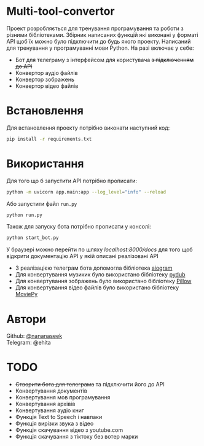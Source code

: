 # Multi-tool-convertor
Проект розробляється для тренування програмування та роботи з різними бібліотеками.
Збірник написаних функцій які виконані у форматі API щоб їх можно було підключити до будь якого проекту. Написаний для тренування у програмуванні мови Python. На разі включає у себе:
- Бот для телеграму з інтерфейсом для користувача ~~з підключенням до API~~
- Конвертор аудіо файлів
- Конвертор зображень
- Конвертор відео файлів


# Встановлення
Для встановлення проекту потрібно виконати наступний код:
```bash
pip install -r requirements.txt
```

# Використання
Для того що б запустити API потрібно прописати:
```bash
python -m uvicorn app.main:app --log_level="info" --reload
```
Або запустити файл `run.py`
```bash
python run.py
```
Також для запуску бота потрібно прописати у консолі:
```bash
python start_bot.py
```

У браузері можно перейти по шляху *localhost:8000/docs* для того щоб відкрити документацію API у якій описані реалізовані API
- З реалізацією телеграм бота допомогла бібліотека [aiogram](https://aiogram.dev)
- Для конвертування музикик було використано бібліотеку [pydub](http://pydub.com)
- Для конвертування зображень було використано бібліотеку [Pillow](https://pillow.readthedocs.io/en/stable/)
- Для конвертування відео файлів було використано бібліотеку [MoviePy](https://zulko.github.io/moviepy/)

# Автори
Github: [@nananaseek](https://github.com/nananaseek) <br>
Telegram: @ehita

# TODO 
- ~~Створити бота для телеграма~~ та підключити його до API
- Конвертування документів
- Конвертування мов програмування
- Конвертування архівів
- Конвертування аудіо книг
- Функція Text to Speech і навпаки
- Функція вирізки звука з відео
- Функція скачування відео з youtube.com
- Функція скачування з тіктоку без вотер марки
